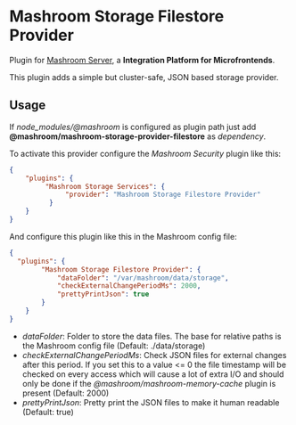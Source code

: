 
# Mashroom Storage Filestore Provider

Plugin for [Mashroom Server](https://www.mashroom-server.com), a **Integration Platform for Microfrontends**.

This plugin adds a simple but cluster-safe, JSON based storage provider.

## Usage

If *node_modules/@mashroom* is configured as plugin path just add **@mashroom/mashroom-storage-provider-filestore** as *dependency*.

To activate this provider configure the _Mashroom Security_ plugin like this:

```json
{
    "plugins": {
         "Mashroom Storage Services": {
              "provider": "Mashroom Storage Filestore Provider"
          }
    }
}
```

And configure this plugin like this in the Mashroom config file:

```json
{
  "plugins": {
        "Mashroom Storage Filestore Provider": {
            "dataFolder": "/var/mashroom/data/storage",
            "checkExternalChangePeriodMs": 2000,
            "prettyPrintJson": true
        }
    }
}
```

 * _dataFolder_: Folder to store the data files. The base for relative paths is the Mashroom config file (Default: ./data/storage)
 * _checkExternalChangePeriodMs_: Check JSON files for external changes after this period.
   If you set this to a value <= 0 the file timestamp will be checked on every access which will cause
   a lot of extra I/O and should only be done if the *@mashroom/mashroom-memory-cache* plugin is present (Default: 2000)
 * _prettyPrintJson_: Pretty print the JSON files to make it human readable (Default: true)
